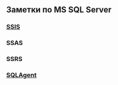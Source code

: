 ## Заметки по MS SQL Server

### [SSIS](./SSIS/SSIS_note.md)  
### SSAS  
### SSRS  
### [SQLAgent](./SQL_Server_Agent/SQLAgent_note.md)  